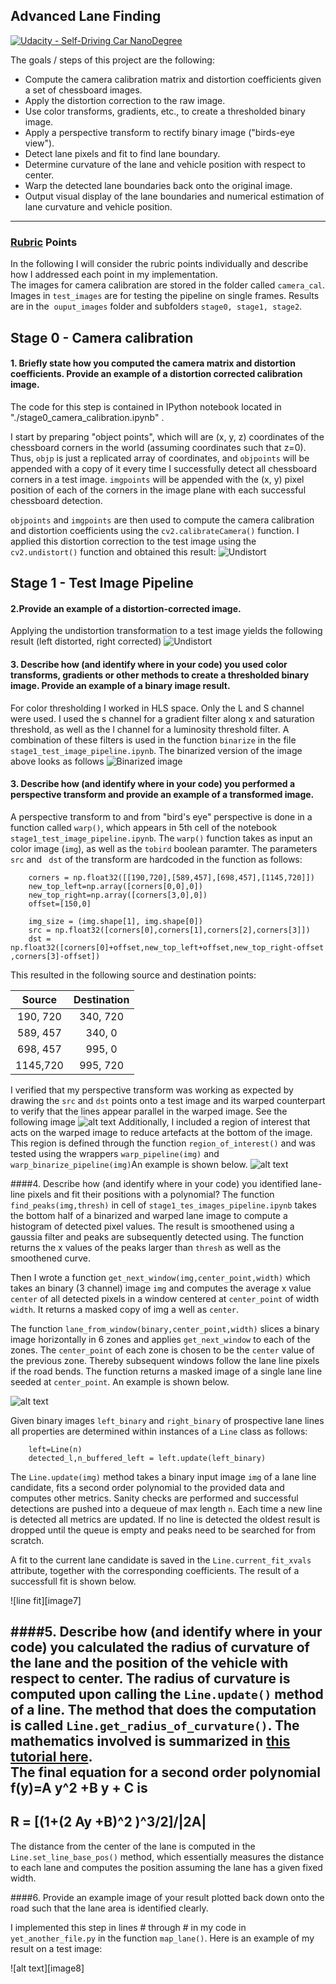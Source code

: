 ## Advanced Lane Finding
[![Udacity - Self-Driving Car NanoDegree](https://s3.amazonaws.com/udacity-sdc/github/shield-carnd.svg)](http://www.udacity.com/drive)

The goals / steps of this project are the following:  

* Compute the camera calibration matrix and distortion coefficients given a set of chessboard images.
* Apply the distortion correction to the raw image.  
* Use color transforms, gradients, etc., to create a thresholded binary image.
* Apply a perspective transform to rectify binary image ("birds-eye view"). 
* Detect lane pixels and fit to find lane boundary.
* Determine curvature of the lane and vehicle position with respect to center.
* Warp the detected lane boundaries back onto the original image.
* Output visual display of the lane boundaries and numerical estimation of lane curvature and vehicle position.

---
[//]: # (Image References)

[image1]: ./Undistort.jpg "Undistorted"
[image2]: ./Undistort_test5.jpg "Undistorted"
[image3]: ./binary.jpg "Binary Example"
[image4]: ./birdseye.jpg "Warp Example"
[image5]: ./roi.jpg "Region of interest"
[image6]: ./examples/example_output.jpg "Output"
[video1]: ./project_video.mp4 "Video"

### [Rubric](https://review.udacity.com/#!/rubrics/571/view) Points
In the following I will consider the rubric points individually and describe how I addressed each point in my implementation.  
The images for camera calibration are stored in the folder called `camera_cal`.  Images in `test_images` are for testing the pipeline on single frames.  Results are in the  `ouput_images` folder and subfolders `stage0, stage1, stage2`.

## Stage 0 - Camera calibration 

#### 1. Briefly state how you computed the camera matrix and distortion coefficients. Provide an example of a distortion corrected calibration image.

The code for this step is contained in IPython notebook located in "./stage0_camera_calibration.ipynb" .  

I start by preparing "object points", which will are (x, y, z) coordinates of the chessboard corners in the world (assuming coordinates such that z=0).  Thus, `objp` is just a replicated array of coordinates, and `objpoints` will be appended with a copy of it every time I successfully detect all chessboard corners in a test image.  `imgpoints` will be appended with the (x, y) pixel position of each of the corners in the image plane with each successful chessboard detection.  

`objpoints` and `imgpoints` are then used to compute the camera calibration and distortion coefficients using the `cv2.calibrateCamera()` function. I applied this distortion correction to the test image using the `cv2.undistort()` function and obtained this result: 
![Undistort][image1]

## Stage 1 - Test Image Pipeline

#### 2.Provide an example of a distortion-corrected image.
Applying the undistortion transformation to a test image yields the following result (left distorted, right corrected)
![Undistort][image2]
#### 3. Describe how (and identify where in your code) you used color transforms, gradients or other methods to create a thresholded binary image. Provide an example of a binary image result.
For color thresholding I worked in HLS space. Only the L and S channel were used. I used the s channel for a gradient filter along x and saturation threshold, as well as the l channel for a luminosity threshold filter. A combination of these filters
is used in the function `binarize` in the file `stage1_test_image_pipeline.ipynb`. The binarized version of the image above looks as follows
![Binarized image][image3]


#### 3. Describe how (and identify where in your code) you performed a perspective transform and provide an example of a transformed image.
A perspective transform to and from "bird's eye" perspective is done in a function called `warp()`, which appears in 5th cell of the notebook `stage1_test_image_pipeline.ipynb`.  The `warp()` function takes as input an color image (`img`), as well as the `tobird` boolean paramter. The parameters `src` and ` dst` of the transform are hardcoded in the function as follows:

```
    corners = np.float32([[190,720],[589,457],[698,457],[1145,720]])
    new_top_left=np.array([corners[0,0],0])
    new_top_right=np.array([corners[3,0],0])
    offset=[150,0]
    
    img_size = (img.shape[1], img.shape[0])
    src = np.float32([corners[0],corners[1],corners[2],corners[3]])
    dst = np.float32([corners[0]+offset,new_top_left+offset,new_top_right-offset ,corners[3]-offset])    
```
This resulted in the following source and destination points:

| Source        | Destination   | 
|:-------------:|:-------------:| 
| 190, 720      | 340, 720    | 
| 589, 457      | 340, 0      |
| 698, 457      | 995, 0      |
| 1145,720      | 995, 720    |

I verified that my perspective transform was working as expected by drawing the `src` and `dst` points onto a test image and its warped counterpart to verify that the lines appear parallel in the warped image. See the following image
![alt text][image4]
Additionally, I included a region of interest that acts on the warped image to reduce artefacts at the bottom of the image.
This region is defined through the function `region_of_interest()` and was tested using the wrappers `warp_pipeline(img)` and `warp_binarize_pipeline(img)`An example is shown below. 
![alt text][image5]


####4. Describe how (and identify where in your code) you identified lane-line pixels and fit their positions with a polynomial?
The function `find_peaks(img,thresh)` in cell of `stage1_tes_images_pipeline.ipynb` takes the bottom half of a binarized and warped lane image to compute a histogram of detected pixel values. The result is smoothened using a gaussia filter and peaks are subsequently detected using. The function returns the x values of the peaks larger than `thresh` as well as the smoothened curve. 

Then I wrote a function `get_next_window(img,center_point,width)` which takes an binary (3 channel) image `img` and computes the average x value `center` of all detected pixels in a window centered at `center_point` of width `width`. It returns a masked copy of img a well as `center`.

The function `lane_from_window(binary,center_point,width)` slices a binary image horizontally in 6 zones and applies `get_next_window`  to each of the zones. The `center_point` of each zone is chosen to be the `center` value of the previous zone. Thereby subsequent windows follow the lane line pixels if the road bends. The function returns a masked image of a single lane line seeded at `center_point`. An example is shown below. 

![alt text][image6]

Given binary images `left_binary` and `right_binary` of prospective lane lines all properties are determined within instances of a `Line` class as follows:
``` 
    left=Line(n)
    detected_l,n_buffered_left = left.update(left_binary)
```
The `Line.update(img)` method takes a binary input image `img` of a lane line candidate, fits a second order polynomial to the provided data and computes other metrics. Sanity checks are performed and successful detections are pushed into a dequeue of max length `n`. Each time a new line is detected all metrics are updated. If no line is detected the oldest result is dropped until the queue is empty and peaks need to be searched for from scratch. 

A fit to the current lane candidate is saved in the `Line.current_fit_xvals` attribute, together with the corresponding coefficients.
The result of a successfull fit is shown below.

![line fit][image7]

####5. Describe how (and identify where in your code) you calculated the radius of curvature of the lane and the position of the vehicle with respect to center.
The radius of curvature is computed upon calling the `Line.update()` method of a line. The method that does the computation is called `Line.get_radius_of_curvature()`. The mathematics involved is summarized in [this tutorial here](http://www.intmath.com/applications-differentiation/8-radius-curvature.php).  
The final equation for a second order polynomial f(y)=A y^2 +B y + C is 
---
R = [(1+(2 Ay +B)^2 )^3/2]/|2A|
---

The distance from the center of the lane is computed in the `Line.set_line_base_pos()` method, which essentially measures the distance to each lane and computes the position assuming the lane has a given fixed width. 

####6. Provide an example image of your result plotted back down onto the road such that the lane area is identified clearly.

I implemented this step in lines # through # in my code in `yet_another_file.py` in the function `map_lane()`.  Here is an example of my result on a test image:

![alt text][image8]
